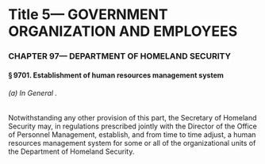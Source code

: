 
# Title 5— GOVERNMENT ORGANIZATION AND EMPLOYEES
### CHAPTER 97— DEPARTMENT OF HOMELAND SECURITY
#### § 9701. Establishment of human resources management system
###### (a) In General .

Notwithstanding any other provision of this part, the Secretary of Homeland Security may, in regulations prescribed jointly with the Director of the Office of Personnel Management, establish, and from time to time adjust, a human resources management system for some or all of the organizational units of the Department of Homeland Security.
